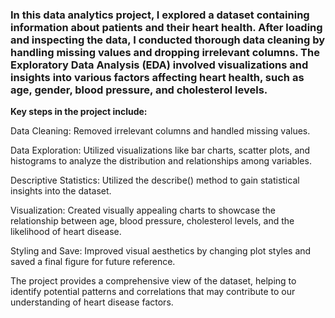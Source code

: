 <h3>In this data analytics project, I explored a dataset containing information about patients and their heart health. After loading and inspecting the data, I conducted thorough data cleaning by handling missing values and dropping irrelevant columns. The Exploratory Data Analysis (EDA) involved visualizations and insights into various factors affecting heart health, such as age, gender, blood pressure, and cholesterol levels.</h3>

<b>Key steps in the project include:</b>

Data Cleaning: Removed irrelevant columns and handled missing values.

Data Exploration: Utilized visualizations like bar charts, scatter plots, and histograms to analyze the distribution and relationships among variables.

Descriptive Statistics: Utilized the describe() method to gain statistical insights into the dataset.

Visualization: Created visually appealing charts to showcase the relationship between age, blood pressure, cholesterol levels, and the likelihood of heart disease.

Styling and Save: Improved visual aesthetics by changing plot styles and saved a final figure for future reference.

The project provides a comprehensive view of the dataset, helping to identify potential patterns and correlations that may contribute to our understanding of heart disease factors.
